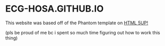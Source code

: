 # ECG-HOSA.GITHUB.IO

This website was based off of the Phantom template on [HTML 5UP!](https://html5up.net/)


(pls be proud of me bc i spent so much time figuring out how to work this thing)
